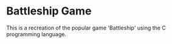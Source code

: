 # Battleship Game

This is a recreation of the popular game 'Battleship' using the C programming language.
